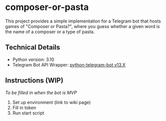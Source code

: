# composer-or-pasta
This project provides a simple implementation for a Telegram bot that hosts games of "Composer or Pasta?", where you guess whether a given word is the name of a composer or a type of pasta.

## Technical Details

- Python version: 3.10
- Telegram Bot API Wrapper: [python-telegram-bot v13.X](https://github.com/python-telegram-bot/python-telegram-bot)

## Instructions (WIP)
*To be filled in when the bot is MVP*

1. Set up environment (link to wiki page)
2. Fill in token
3. Run start script